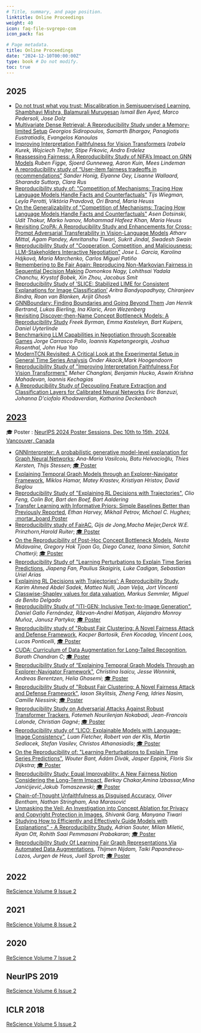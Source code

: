 ```yaml
---
# Title, summary, and page position.
linktitle: Online Proceedings
weight: 40
icon: faq-file-svgrepo-com
icon_pack: fas

# Page metadata.
title: Online Proceedings
date: "2024-12-10T00:00:00Z"
type: book # Do not modify.
toc: true
---
```


## 2025

- [Do not trust what you trust: Miscalibration in Semisupervised Learning, Shambhavi Mishra, Balamurali Murugesan](https://openreview.net/forum?id=1WqLLYgBNt) _Ismail Ben Ayed, Marco Pedersoli, Jose Dolz_
- [Multivariate Dense Retrieval: A Reproducibility Study under a Memory-limited Setup](https://openreview.net/forum?id=wF3ZtSlOcT) _Georgios Sidiropoulos, Samarth Bhargav, Panagiotis Eustratiadis, Evangelos Kanoulas_
- [Improving Interpretation Faithfulness for Vision Transformers](https://openreview.net/forum?id=Z0DhgU8fBt) _Izabela Kurek, Wojciech Trejter, Stipe Frkovic, Andro Erdelez_
- [Reassessing Fairness: A Reproducibility Study of NIFA’s Impact on GNN Models](https://openreview.net/forum?id=l5fXUKi8GO) _Ruben Figge, Sjoerd Gunneweg, Aaron Kuin, Mees Lindeman_
- [A reproducibility study of “User-item fairness tradeoffs in recommendations”](https://openreview.net/forum?id=vltzxxhzLU) _Sander Honig, Elyanne Oey, Lisanne Wallaard, Sharanda Suttorp, Clara Rus_
- [Reproducibility study of: "Competition of Mechanisms: Tracing How Language Models Handle Facts and Counterfactuals"](https://openreview.net/forum?id=VCG6j3tcAA&) _Tijs Wiegman, Leyla Perotti, Viktória Pravdová, Ori Brand, Maria Heuss_
- [On the Generalizability of "Competition of Mechanisms: Tracing How Language Models Handle Facts and Counterfactuals"](https://openreview.net/forum?id=15keyzQj9h) _Asen Dotsinski, Udit Thakur, Marko Ivanov, Mohammad Hafeez Khan, Maria Heuss_
- [Revisiting CroPA: A Reproducibility Study and Enhancements for Cross-Prompt Adversarial Transferability in Vision-Language Models](https://openreview.net/forum?id=5L90cl0xtf) _Atharv Mittal, Agam Pandey, Amritanshu Tiwari, Sukrit Jindal, Swadesh Swain_
- [Reproducibility Study of "Cooperation, Competition, and Maliciousness: LLM-Stakeholders Interactive Negotiation"](https://openreview.net/forum?id=MTrhFmkC45) _Jose L. García, Karolína Hájková, Maria Marchenko, Carlos Miguel Patiño_
- [Remembering to Be Fair Again: Reproducing Non-Markovian Fairness in Sequential Decision Making](https://openreview.net/forum?id=H6DtMcZf5s) _Domonkos Nagy, Lohithsai Yadala Chanchu, Krystof Bobek, Xin Zhou, Jacobus Smit_
- [Reproducibility Study of ’SLICE: Stabilized LIME for Consistent Explanations for Image Classification’](https://openreview.net/forum?id=vKUPXuEzj8) _Aritra Bandyopadhyay, Chiranjeev Bindra, Roan van Blanken, Arijit Ghosh_
- [GNNBoundary: Finding Boundaries and Going Beyond Them](https://openreview.net/forum?id=kEUvWFHEsn) _Jan Henrik Bertrand, Lukas Bierling, Ina Klaric, Aron Wezenberg_
- [Revisiting Discover-then-Name Concept Bottleneck Models: A Reproducibility Study](https://openreview.net/forum?id=946cT3Jsq5) _Freek Byrman, Emma Kasteleyn, Bart Kuipers, Daniel Uyterlinde_
- [Benchmarking LLM Capabilities in Negotiation through Scoreable Games](https://openreview.net/forum?id=BVH81SAAh2) _Jorge Carrasco Pollo, Ioannis Kapetangeorgis, Joshua Rosenthal, John Hua Yao_
- [ModernTCN Revisited: A Critical Look at the Experimental Setup in General Time Series Analysis](https://openreview.net/forum?id=R20kKdWmVZ) _Önder Akacik,Mark Hoogendoorn_
- [Reproducibility Study of "Improving Interpretation Faithfulness For Vision Transformers"](https://openreview.net/forum?id=a0rytDAGUD) _Meher Changlani, Benjamin Hucko, Aswin Krishna Mahadevan, Ioannis Kechagias_
- [A Reproducibility Study of Decoupling Feature Extraction and Classification Layers for Calibrated Neural Networks](https://openreview.net/forum?id=5Hwzd48ILf) _Eric Banzuzi, Johanna D'ciofalo Khodaverdian, Katharina Deckenbach_

## [2023](/proceedings/mlrc2023/)

:mortar_board: Poster :
[NeurIPS 2024 Poster Sessions, Dec 10th to 15th, 2024, Vancouver, Canada](https://neurips.cc/)

- [GNNInterpreter: A probabilistic generative model-level explanation for Graph
  Neural Networks](https://openreview.net/forum?id=8cYcR23WUo); _Ana-Maria
  Vasilcoiu, Batu Helvacioğlu, Thies Kersten, Thijs Stessen_;
  [:mortar_board: Poster](https://neurips.cc/virtual/2024/poster/99329)
- [Explaining
  Temporal Graph Models through an Explorer-Navigator Framework](https://openreview.net/forum?id=FI1XvwpchC),
  _Miklos Hamar, Matey Krastev, Kristiyan Hristov, David Beglou_
- [Reproducibility Study of
  "Explaining RL Decisions with Trajectories"](https://openreview.net/forum?id=JQoWmeNaC2),
  _Clio Feng, Colin Bot, Bart den Boef, Bart Aaldering_
- [Transfer Learning with
  Informative Priors: Simple Baselines Better than Previously Reported](https://openreview.net/forum?id=BbvSU02jLg),
  _Ethan Harvey, Mikhail Petrov, Michael C. Hughes_;
  [:mortar_board Poster](https://neurips.cc/virtual/2024/poster/99332)
- [Reproducibility study of FairAC](https://openreview.net/forum?id=ccDi5jtSF7),
  _Gijs de Jong,Macha Meijer,Derck W.E. Prinzhorn,Harold Ruiter_;
  [:mortar_board: Poster](https://neurips.cc/virtual/2024/poster/99333)
- [On the Reproducibility of Post-Hoc Concept Bottleneck Models](https://openreview.net/forum?id=8UfhCZjOV7),
  _Nesta Midavaine, Gregory Hok Tjoan Go, Diego Canez, Ioana Simion, Satchit
  Chatterji_;
  [:mortar_board: Poster](https://neurips.cc/virtual/2024/poster/99334)
- [Reproducibility Study of "Learning Perturbations to Explain Time Series
  Predictions](https://openreview.net/forum?id=fCNqD2IuoD), _Jiapeng Fan,
  Paulius Skaigiris, Luke Cadigan, Sebastian Uriel Arias_
- [Explaining
  RL Decisions with Trajectories’: A Reproducibility Study](https://openreview.net/forum?id=QdeBbK5CSh),
  _Karim Ahmed Abdel Sadek, Matteo Nulli, Joan Velja, Jort Vincenti_
- [Classwise-Shapley values for data
  valuation](https://openreview.net/forum?id=srFEYJkqD7), _Markus Semmler,
  Miguel de Benito Delgado_
- [Reproducibility Study of "ITI-GEN: Inclusive Text-to-Image
  Generation"](https://openreview.net/forum?id=d3Vj360Wi2), _Daniel Gallo
  Fernández, Răzvan-Andrei Matișan, Alejandro Monroy Muñoz, Janusz Partyka_;
  [:mortar_board: Poster](https://neurips.cc/virtual/2024/poster/99338)
- [Reproducibility study of "Robust Fair Clustering: A Novel Fairness Attack and
  Defense Framework](https://openreview.net/forum?id=Xu1sEPhjqH), _Kacper
  Bartosik, Eren Kocadag, Vincent Loos, Lucas Ponticelli_,
  [:mortar_board: Poster](https://neurips.cc/virtual/2024/poster/99339)
- [CUDA: Curriculum of Data Augmentation for Long‐Tailed
  Recognition](https://openreview.net/forum?id=Wm6d44I8St), _Barath Chandran C_;
  [:mortar_board: Poster](https://neurips.cc/virtual/2024/poster/99340)
- [Reproducibility Study of “Explaining Temporal Graph Models Through an
  Explorer-Navigator Framework"](https://openreview.net/forum?id=9M2XqvH2SB),
  _Christina Isaicu, Jesse Wonnink, Andreas Berentzen, Helia Ghasemi_;
  [:mortar_board: Poster](https://neurips.cc/virtual/2024/poster/99341)
- [Reproducibility
  Study of "Robust Fair Clustering: A Novel Fairness Attack and Defense
  Framework"](https://openreview.net/forum?id=H1hLNjwrGy), _Iason Skylitsis,
  Zheng Feng, Idries Nasim, Camille Niessink_;
  [:mortar_board: Poster](https://neurips.cc/virtual/2024/poster/99342)
- [Reproducibility Study on Adversarial Attacks Against Robust Transformer
  Trackers](https://openreview.net/forum?id=FEEKR0Vl9s), _Fatemeh Nourilenjan
  Nokabadi, Jean-Francois Lalonde, Christian Gagné_;
  [:mortar_board: Poster](https://neurips.cc/virtual/2024/poster/99343)
- [Reproducibility study of “LICO: Explainable Models with
  Language-Image Consistency"](https://openreview.net/forum?id=Mf1H8X5DVb),
  _Luan Fletcher, Robert van der Klis, Martin Sedlacek, Stefan Vasilev, Christos
  Athanasiadis_;
  [:mortar_board: Poster](https://neurips.cc/virtual/2024/poster/99344)
- [On the Reproducibility of: "Learning Perturbations to Explain Time Series
  Predictions"](https://openreview.net/forum?id=nPZgtpfgIx), _Wouter Bant, Ádám
  Divák, Jasper Eppink, Floris Six Dijkstra_;
  [:mortar_board: Poster](https://neurips.cc/virtual/2024/poster/99345)
- [Reproducibility Study: Equal Improvability: A New Fairness Notion Considering
  the Long-Term Impact](https://openreview.net/forum?id=Yj8fUQGXXL), _Berkay
  Chakar,Amina Izbassar,Mina Janićijević,Jakub Tomaszewski_;
  [:mortar_board: Poster](https://neurips.cc/virtual/2024/poster/99346)
- [Chain-of-Thought
  Unfaithfulness as Disguised Accuracy](https://openreview.net/forum?id=ydcrP55u2e),
  _Oliver Bentham, Nathan Stringham, Ana Marasović_
- [Unmasking the Veil: An Investigation into
  Concept Ablation for Privacy and Copyright Protection in Images](https://openreview.net/forum?id=TYYApLzjaQ),
  _Shivank Garg, Manyana Tiwari_
- [Studying How to Efficiently and Effectively Guide Models with Explanations” -
  A Reproducibility Study](https://openreview.net/forum?id=9ZzASCVhDF), _Adrian
  Sauter, Milan Miletić, Ryan Ott, Rohith Saai Pemmasani Prabakaran_;
  [:mortar_board: Poster](https://neurips.cc/virtual/2024/poster/99349)
- [Reproducibility Study Of Learning Fair Graph Representations Via Automated
  Data Augmentations](https://openreview.net/forum?id=4WiqHopXQX), _Thijmen
  Nijdam, Taiki Papandreou-Lazos, Jurgen de Heus, Juell Sprott_;
  [:mortar_board: Poster](https://neurips.cc/virtual/2024/poster/99350)

## 2022

[ReScience Volume 9 Issue 2](https://rescience.github.io/read/#volume-9-2023)

## 2021

[ReScience Volume 8 Issue 2](https://rescience.github.io/read/#volume-8-2022)

## 2020

[ReScience Volume 7 Issue 2](https://rescience.github.io/read/#volume-7-2021)

## NeurIPS 2019

[ReScience Volume 6 Issue 2](https://rescience.github.io/read/#volume-6-2020)

## ICLR 2018

[ReScience Volume 5 Issue 2](https://rescience.github.io/read/#volume-5-2019)
